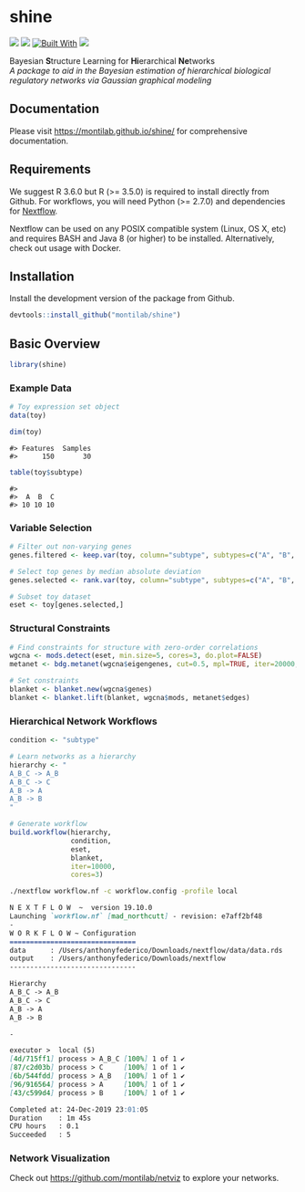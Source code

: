 
<!-- README.md is generated from README.Rmd. Please edit that file -->

# shine

[![](https://img.shields.io/badge/platforms-linux%20%7C%20osx%20-2a89a1.svg)]()
[![](https://img.shields.io/badge/lifecycle-maturing-blue.svg)](https://www.tidyverse.org/lifecycle/#maturing)
[![Built
With](https://img.shields.io/badge/Built%20With-Nextflow-brightgreen.svg)](https://www.nextflow.io/)
[![](https://img.shields.io/github/last-commit/montilab/shine.svg)](https://github.com/montilab/shine/commits/master)

Bayesian **S**tructure Learning for **Hi**erarchical **Ne**tworks  
*A package to aid in the Bayesian estimation of hierarchical biological
regulatory networks via Gaussian graphical modeling*

## Documentation

Please visit <https://montilab.github.io/shine/> for comprehensive
documentation.

## Requirements

We suggest R 3.6.0 but R (\>= 3.5.0) is required to install directly
from Github. For workflows, you will need Python (\>= 2.7.0) and
dependencies for [Nextflow](https://www.nextflow.io/).

Nextflow can be used on any POSIX compatible system (Linux, OS X, etc)
and requires BASH and Java 8 (or higher) to be installed. Alternatively,
check out usage with Docker.

## Installation

Install the development version of the package from Github.

``` r
devtools::install_github("montilab/shine")
```

## Basic Overview

``` r
library(shine)
```

### Example Data

``` r
# Toy expression set object
data(toy)
```

``` r
dim(toy)
```

    #> Features  Samples 
    #>      150       30

``` r
table(toy$subtype)
```

    #> 
    #>  A  B  C 
    #> 10 10 10

### Variable Selection

``` r
# Filter out non-varying genes
genes.filtered <- keep.var(toy, column="subtype", subtypes=c("A", "B", "C"))

# Select top genes by median absolute deviation
genes.selected <- rank.var(toy, column="subtype", subtypes=c("A", "B", "C"), genes=genes.filtered, limit=150)

# Subset toy dataset
eset <- toy[genes.selected,]
```

### Structural Constraints

``` r
# Find constraints for structure with zero-order correlations
wgcna <- mods.detect(eset, min.size=5, cores=3, do.plot=FALSE)
metanet <- bdg.metanet(wgcna$eigengenes, cut=0.5, mpl=TRUE, iter=20000, cores=3)

# Set constraints
blanket <- blanket.new(wgcna$genes)
blanket <- blanket.lift(blanket, wgcna$mods, metanet$edges)
```

### Hierarchical Network Workflows

``` r
condition <- "subtype"

# Learn networks as a hierarchy
hierarchy <- "
A_B_C -> A_B
A_B_C -> C
A_B -> A
A_B -> B
"

# Generate workflow
build.workflow(hierarchy,
               condition,
               eset,
               blanket,
               iter=10000,
               cores=3)
```

``` bash
./nextflow workflow.nf -c workflow.config -profile local
```

``` md
N E X T F L O W  ~  version 19.10.0
Launching `workflow.nf` [mad_northcutt] - revision: e7aff2bf48
-
W O R K F L O W ~ Configuration
===============================
data      : /Users/anthonyfederico/Downloads/nextflow/data/data.rds
output    : /Users/anthonyfederico/Downloads/nextflow
-------------------------------

Hierarchy
A_B_C -> A_B
A_B_C -> C
A_B -> A
A_B -> B

-

executor >  local (5)
[4d/715ff1] process > A_B_C [100%] 1 of 1 ✔
[87/c2d03b] process > C     [100%] 1 of 1 ✔
[6b/544fdd] process > A_B   [100%] 1 of 1 ✔
[96/916564] process > A     [100%] 1 of 1 ✔
[43/c599d4] process > B     [100%] 1 of 1 ✔

Completed at: 24-Dec-2019 23:01:05
Duration    : 1m 45s
CPU hours   : 0.1
Succeeded   : 5
```

### Network Visualization

Check out <https://github.com/montilab/netviz> to explore your networks.
